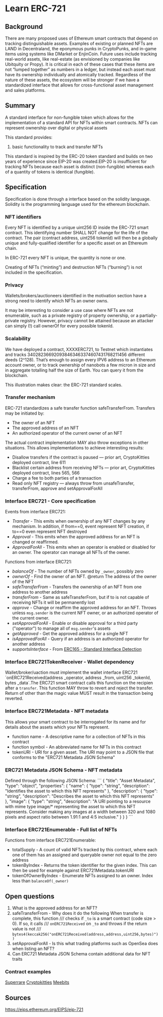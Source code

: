 # Learn ERC-721

## Background
There are many proposed uses of Ethereum smart contracts that depend on tracking distinguishable assets. Examples of existing or planned NFTs are LAND in Decentraland, the eponymous punks in CryptoPunks, and in-game items using systems like DMarket or EnjinCoin. Future uses include tracking real-world assets, like real-estate (as envisioned by companies like Ubitquity or Propy). It is critical in each of these cases that these items are not “lumped together” as numbers in a ledger, but instead each asset must have its ownership individually and atomically tracked. Regardless of the nature of these assets, the ecosystem will be stronger if we have a standardized interface that allows for cross-functional asset management and sales platforms.

## Summary
A standard interface for non-fungible token which allows for the implementation of a standard API for NFTs within smart contracts. NFTs can represent ownership over digital or physical assets

This standard provides:
1.  basic functionality to track and transfer NFTs


This standard is inspired by the ERC-20 token standard and builds on two years of experience since EIP-20 was created.EIP-20 is insufficient for tracking NFTs because each asset is distinct (non-fungible) whereas each of a quantity of tokens is identical (fungible).

## Specification
Specification is done through a interface based on the solidity language. Solidity is the programming language used for the ethereum blockchain. 

### NFT identifiers
Every NFT is identified by a unique uint256 ID inside the ERC-721 smart contract. This identifying number SHALL NOT change for the life of the contract. The pair (contract address, uint256 tokenId) will then be a globally unique and fully-qualified identifier for a specific asset on an Ethereum chain.

In ERC-721 every NFT is unique, the quantity is none or one. 

Creating of NFTs (“minting”) and destruction NFTs (“burning”) is not included in the specification. 

### Privacy
Wallets/brokers/auctioneers identified in the motivation section have a strong need to identify which NFTs an owner owns.

It may be interesting to consider a use case where NFTs are not enumerable, such as a private registry of property ownership, or a partially-private registry. However, privacy cannot be attained because an attacker can simply (!) call ownerOf for every possible tokenId.

### Scalability
We have deployed a contract, XXXXERC721, to Testnet which instantiates and tracks 340282366920938463463374607431768211456 different deeds (2^128). That’s enough to assign every IPV6 address to an Ethereum account owner, or to track ownership of nanobots a few micron in size and in aggregate totalling half the size of Earth. You can query it from the blockchain.

This illustration makes clear: the ERC-721 standard scales.

### Transfer mechanism
ERC-721 standardizes a safe transfer function safeTransferFrom. Transfers may be initiated by:
- The owner of an NFT
- The approved address of an NFT
- An authorized operator of the current owner of an NFT

The actual contract implementation MAY also throw exceptions in other situations. This allows implementations to achieve interesting results:
- Disallow transfers if the contract is paused — prior art, CryptoKitties deployed contract, line 611
- Blacklist certain address from receiving NFTs — prior art, CryptoKitties deployed contract, lines 565, 566
- Charge a fee to both parties of a transaction 
- Read only NFT registry — always throw from unsafeTransfer, transferFrom, approve and setApprovalForAll

### Interface ERC721 - Core specification
Events from interface ERC721: 
- *Transfer* - This emits when ownership of any NFT changes by any mechanism. In addition, if from==0, event represent NFT creation, if to==0 even represent NFT destroyed
- *Approval* - This emits when the approved address for an NFT is changed or reaffirmed. 
- *ApprovalForAll* - This emits when an operator is enabled or disabled for an owner. The operator can manage all NFTs of the owner.

Functions from interface ERC721: 
- *balanceOf* - The number of NFTs owned by `_owner`, possibly zero
- *ownerOf* - Find the owner of an NFT. @return The address of the owner of the NFT
- *safeTransferFrom* - Transfers the ownership of an NFT from one address to another address
- *transferFrom* - Same as safeTransferFrom, but if to is not capable of receiving NFTs it will be permanently lost
- *approve* - Change or reaffirm the approved address for an NFT. Throws unless `msg.sender` is the current NFT owner, or an authorized operator of the current owner.
- *setApprovalForAll* - Enable or disable approval for a third party ("operator") to manage all of `msg.sender`'s assets
- *getApproved* - Get the approved address for a single NFT
- *isApprovedForAll* -  Query if an address is an authorized operator for another address
- *supportsInterface* - From [ERC165 - Standard Interface Detection](https://eips.ethereum.org/EIPS/eip-165) 

### Interface ERC721TokenReceiver - Wallet dependency 
Wallet/broker/uaction must implement the wallet interface ERC721 ´onERC721Received(address _operator, address _from, uint256 _tokenId, bytes _data´.The ERC721 smart contract calls this function on the recipien after a `transfer`. This function MAY throw to revert and reject the transfer. Return of other than the magic value MUST result in the transaction being reverted.

### Interface ERC721Metadata - NFT metadata
This allows your smart contract to be interrogated for its name and for details about the assets which your NFTs represent.

- function name - A descriptive name for a collection of NFTs in this contract
- function symbol - An abbreviated name for NFTs in this contract
- tokenURI - URI for a given asset. The URI may point to a JSON file that conforms to the "ERC721 Metadata JSON Schema"

### ERC721 Metadata JSON Schema - NFT metadata
Defined through the following JSON Schema:
´´´
{
    "title": "Asset Metadata",
    "type": "object",
    "properties": {
        "name": {
            "type": "string",
            "description": "Identifies the asset to which this NFT represents"
        },
        "description": {
            "type": "string",
            "description": "Describes the asset to which this NFT represents"
        },
        "image": {
            "type": "string",
            "description": "A URI pointing to a resource with mime type image/* representing the asset to which this NFT represents. Consider making any images at a width between 320 and 1080 pixels and aspect ratio between 1.91:1 and 4:5 inclusive."
        }
    }
}
´´´

### Interface ERC721Enumerable - Full list of NFTs
Functions from interface ERC721Enumerable:
- totalSupply - A count of valid NFTs tracked by this contract, where each one of them has an assigned and queryable owner not equal to the zero address
- tokenByIndex - Returns the token identifier for the given index. This can then be used for example against ERC721Metadata.tokenURI
- tokenOfOwnerByIndex - Enumerate NFTs assigned to an owner. Index less than `balanceOf(_owner)`



## Open questions
1. What is the approved address for an NFT?
1. safeTransferFrom - Why does it do the following When transfer is complete, this function
    ///  checks if `_to` is a smart contract (code size > 0). If so, it calls
    ///  `onERC721Received` on `_to` and throws if the return value is not
    ///  `bytes4(keccak256("onERC721Received(address,address,uint256,bytes)"))`
1. setApprovalForAll - Is this what trading platforms such as OpenSea does when listing an NFT?
1. Can ERC721 Metadata JSON Schema contain additional data for NFT traits

### Contract examples
[Superrare](https://etherscan.io/address/0x41a322b28d0ff354040e2cbc676f0320d8c8850d#code)
[Cryptokitties](https://etherscan.io/address/0x06012c8cf97bead5deae237070f9587f8e7a266d#code)
[Meebits](https://etherscan.io/address/0x7bd29408f11d2bfc23c34f18275bbf23bb716bc7#code)


## Sources
https://eips.ethereum.org/EIPS/eip-721